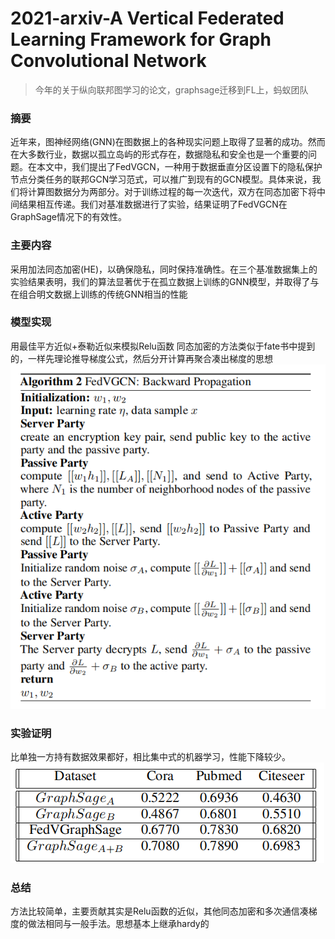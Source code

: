 2021-arxiv-A Vertical Federated Learning Framework for Graph Convolutional Network
===
> 今年的关于纵向联邦图学习的论文，graphsage迁移到FL上，蚂蚁团队

### 摘要
近年来，图神经网络(GNN)在图数据上的各种现实问题上取得了显著的成功。然而在大多数行业，数据以孤立岛屿的形式存在，数据隐私和安全也是一个重要的问题。在本文中，我们提出了FedVGCN，一种用于数据垂直分区设置下的隐私保护节点分类任务的联邦GCN学习范式，可以推广到现有的GCN模型。具体来说，我们将计算图数据分为两部分。对于训练过程的每一次迭代，双方在同态加密下将中间结果相互传递。我们对基准数据进行了实验，结果证明了FedVGCN在GraphSage情况下的有效性。
### 主要内容
采用加法同态加密(HE)，以确保隐私，同时保持准确性。在三个基准数据集上的实验结果表明，我们的算法显著优于在孤立数据上训练的GNN模型，并取得了与在组合明文数据上训练的传统GNN相当的性能
### 模型实现

用最佳平方近似+泰勒近似来模拟Relu函数
 同态加密的方法类似于fate书中提到的，一样先理论推导梯度公式，然后分开计算再聚合凑出梯度的思想
 ![Alt text](./1631338587409.png)

### 实验证明
比单独一方持有数据效果都好，相比集中式的机器学习，性能下降较少。
![Alt text](./1631338662900.png)

### 总结
方法比较简单，主要贡献其实是Relu函数的近似，其他同态加密和多次通信凑梯度的做法相同与一般手法。思想基本上继承hardy的